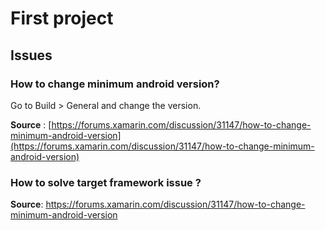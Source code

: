 # First project

## Issues

### How to change minimum android version?

Go to Build &gt; General and change the version.

**Source** : [https://forums.xamarin.com/discussion/31147/how-to-change-minimum-android-version](https://forums.xamarin.com/discussion/31147/how-to-change-minimum-android-version)

### How to solve target framework issue ?

**Source**: https://forums.xamarin.com/discussion/31147/how-to-change-minimum-android-version


